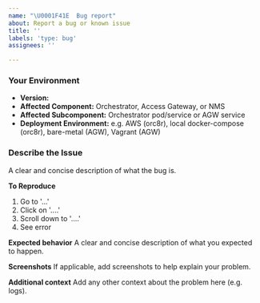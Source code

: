 ```yaml
---
name: "\U0001F41E  Bug report"
about: Report a bug or known issue
title: ''
labels: 'type: bug'
assignees: ''

---
```


### Your Environment

- **Version:**
- **Affected Component:** Orchestrator, Access Gateway, or NMS
- **Affected Subcomponent:** Orchestrator pod/service or AGW service
- **Deployment Environment:** e.g. AWS (orc8r), local docker-compose (orc8r), bare-metal (AGW), Vagrant (AGW)

### Describe the Issue

A clear and concise description of what the bug is.

**To Reproduce**
1. Go to '...'
2. Click on '....'
3. Scroll down to '....'
4. See error

**Expected behavior**
A clear and concise description of what you expected to happen.

**Screenshots**
If applicable, add screenshots to help explain your problem.

**Additional context**
Add any other context about the problem here (e.g. logs).
